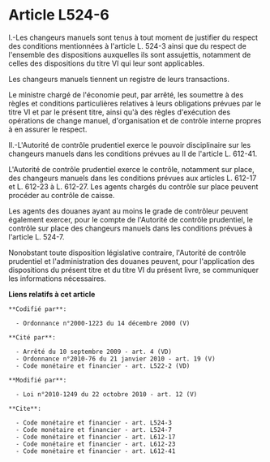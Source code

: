 # Article L524-6

I.-Les changeurs manuels sont tenus à tout moment de justifier du respect des conditions mentionnées à l'article L. 524-3
ainsi que du respect de l'ensemble des dispositions auxquelles ils sont assujettis, notamment de celles des dispositions du
titre VI qui leur sont applicables. 

Les changeurs manuels tiennent un registre de leurs transactions. 

Le ministre chargé de l'économie peut, par arrêté, les soumettre à des règles et conditions particulières relatives à leurs
obligations prévues par le titre VI et par le présent titre, ainsi qu'à des règles d'exécution des opérations de change
manuel, d'organisation et de contrôle interne propres à en assurer le respect. 

II.-L'Autorité de contrôle prudentiel exerce le pouvoir disciplinaire sur les changeurs manuels dans les conditions prévues
au II de l'article L. 612-41.

L'Autorité de contrôle prudentiel exerce le contrôle, notamment sur place, des changeurs manuels dans les conditions prévues
aux articles L. 612-17 et L. 612-23 à L. 612-27. Les agents chargés du contrôle sur place peuvent procéder au contrôle de
caisse. 

Les agents des douanes ayant au moins le grade de contrôleur peuvent également exercer, pour le compte de l'Autorité de
contrôle prudentiel, le contrôle sur place des changeurs manuels dans les conditions prévues à l'article L. 524-7. 

Nonobstant toute disposition législative contraire, l'Autorité de contrôle prudentiel et l'administration des douanes
peuvent, pour l'application des dispositions du présent titre et du titre VI du présent livre, se communiquer les
informations nécessaires.

**Liens relatifs à cet article**

	**Codifié par**:

	  - Ordonnance n°2000-1223 du 14 décembre 2000 (V)

	**Cité par**:

	  - Arrêté du 10 septembre 2009 - art. 4 (VD)
	  - Ordonnance n°2010-76 du 21 janvier 2010 - art. 19 (V)
	  - Code monétaire et financier - art. L522-2 (VD)

	**Modifié par**:

	  - Loi n°2010-1249 du 22 octobre 2010 - art. 12 (V)

	**Cite**:

	  - Code monétaire et financier - art. L524-3
	  - Code monétaire et financier - art. L524-7
	  - Code monétaire et financier - art. L612-17
	  - Code monétaire et financier - art. L612-23
	  - Code monétaire et financier - art. L612-41
